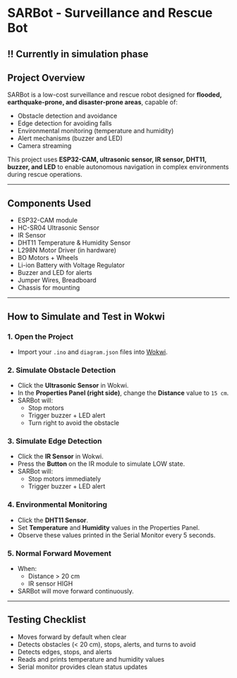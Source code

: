 
# SARBot - Surveillance and Rescue Bot

## !! Currently in simulation phase

##  Project Overview

SARBot is a low-cost surveillance and rescue robot designed for **flooded, earthquake-prone, and disaster-prone areas**, capable of:

- Obstacle detection and avoidance
- Edge detection for avoiding falls
- Environmental monitoring (temperature and humidity)
- Alert mechanisms (buzzer and LED)
- Camera streaming 

This project uses **ESP32-CAM, ultrasonic sensor, IR sensor, DHT11, buzzer, and LED** to enable autonomous navigation in complex environments during rescue operations.

---

## Components Used

- ESP32-CAM module
- HC-SR04 Ultrasonic Sensor
- IR Sensor
- DHT11 Temperature & Humidity Sensor
- L298N Motor Driver (in hardware)
- BO Motors + Wheels
- Li-ion Battery with Voltage Regulator
- Buzzer and LED for alerts
- Jumper Wires, Breadboard
- Chassis for mounting

---


## How to Simulate and Test in Wokwi

### 1. Open the Project
- Import your `.ino` and `diagram.json` files into [Wokwi](https://wokwi.com).

### 2. Simulate Obstacle Detection
- Click the **Ultrasonic Sensor** in Wokwi.
- In the **Properties Panel (right side)**, change the **Distance** value to `15 cm`.
- SARBot will:
  - Stop motors
  - Trigger buzzer + LED alert
  - Turn right to avoid the obstacle

### 3. Simulate Edge Detection
- Click the **IR Sensor** in Wokwi.
- Press the **Button** on the IR module to simulate LOW state.
- SARBot will:
  - Stop motors immediately
  - Trigger buzzer + LED alert

### 4. Environmental Monitoring
- Click the **DHT11 Sensor**.
- Set **Temperature** and **Humidity** values in the Properties Panel.
- Observe these values printed in the Serial Monitor every 5 seconds.

### 5. Normal Forward Movement
- When:
  - Distance > 20 cm
  - IR sensor HIGH
- SARBot will move forward continuously.

---

## Testing Checklist

- Moves forward by default when clear  
- Detects obstacles (< 20 cm), stops, alerts, and turns to avoid  
- Detects edges, stops, and alerts  
- Reads and prints temperature and humidity values  
- Serial monitor provides clean status updates

